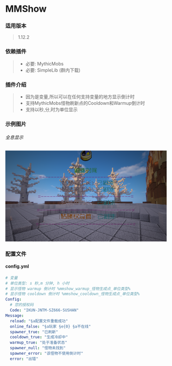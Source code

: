 # MMShow

### **适用版本**

> 1.12.2

### **依赖插件**

> - 必要: MythicMobs
> - 必要: SimpleLib (群内下载)

### **插件介绍**
> - 因为是变量,所以可以在任何支持变量的地方显示倒计时
> - 支持MythicMobs怪物刷新点的Cooldown和Warmup倒计时
> - 支持以秒,分,时为单位显示

### **示例图片**

###### 全息显示

![](img/全息显示.png)

### **配置文件**
#### **config.yml**

```yaml
# 变量
# 单位类型: s 秒,m 分钟, h 小时
# 显示怪物 warmup 倒计时 %mmshow_warmup_怪物生成点_单位类型%
# 显示怪物 cooldown 倒计时 %mmshow_cooldown_怪物生成点_单位类型%
Config:
  # 您的授权码
  Code: "IKUN-JNTM-SZ666-SUSHAN"
Message:
  reload: "§a配置文件重载成功"
  online_false: "§a玩家 §e{0} §a不在线"
  spawner_true: "已刷新"
  cooldown_true: "生成冷却中"
  warmup_true: "处于准备状态"
  spawner_null: "怪物未找到"
  spawner_error: "该怪物不使用倒计时"
  error: "出错"
```